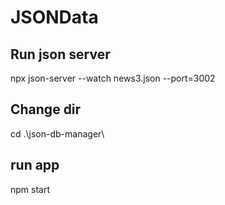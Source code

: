 # JSONData

## Run json server
 npx json-server --watch news3.json --port=3002

## Change dir
 cd .\json-db-manager\

## run app
npm start   
